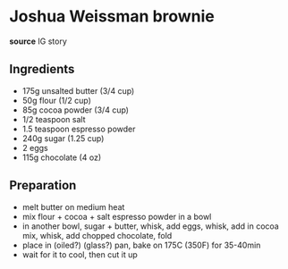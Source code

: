 # Joshua Weissman brownie
**source** IG story

## Ingredients
* 175g unsalted butter (3/4 cup)
* 50g flour (1/2 cup)
* 85g cocoa powder (3/4 cup)
* 1/2 teaspoon salt
* 1.5 teaspoon espresso powder
* 240g sugar (1.25 cup)
* 2 eggs
* 115g chocolate (4 oz)

## Preparation
* melt butter on medium heat
* mix flour + cocoa + salt espresso powder in a bowl
* in another bowl, sugar + butter, whisk, add eggs, whisk, add in cocoa mix, whisk, add chopped chocolate, fold
* place in (oiled?) (glass?) pan, bake on 175C (350F) for 35-40min
* wait for it to cool, then cut it up
